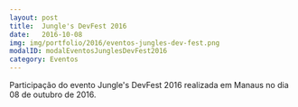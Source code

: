 ```yaml
---
layout: post
title:  Jungle's DevFest 2016
date:   2016-10-08
img: img/portfolio/2016/eventos-jungles-dev-fest.png
modalID: modalEventosJunglesDevFest2016
category: Eventos
---
```


Participação do evento Jungle's DevFest 2016 realizada em Manaus no dia 08 de outubro de 2016.
